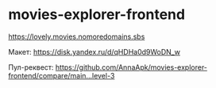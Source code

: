 # movies-explorer-frontend

https://lovely.movies.nomoredomains.sbs

Макет:
https://disk.yandex.ru/d/qHDHa0d9WoDN_w


Пул-реквест:
https://github.com/AnnaApk/movies-explorer-frontend/compare/main...level-3